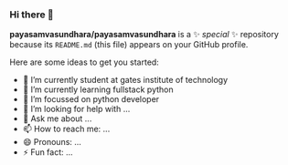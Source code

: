 ### Hi there 👋


**payasamvasundhara/payasamvasundhara** is a ✨ _special_ ✨ repository because its `README.md` (this file) appears on your GitHub profile.

Here are some ideas to get you started:

- 🔭 I’m currently student at gates institute of technology
- 🌱 I’m currently learning fullstack python
- 👯 I’m focussed on python developer 
- 🤔 I’m looking for help with ...
- 💬 Ask me about ...
- 📫 How to reach me: ...
- 😄 Pronouns: ...
- ⚡ Fun fact: ...


